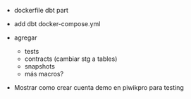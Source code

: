 - dockerfile dbt part
- add dbt docker-compose.yml

- agregar
    - tests
    - contracts (cambiar stg a tables)
    - snapshots
    - más macros?

- Mostrar como crear cuenta demo en piwikpro para testing
